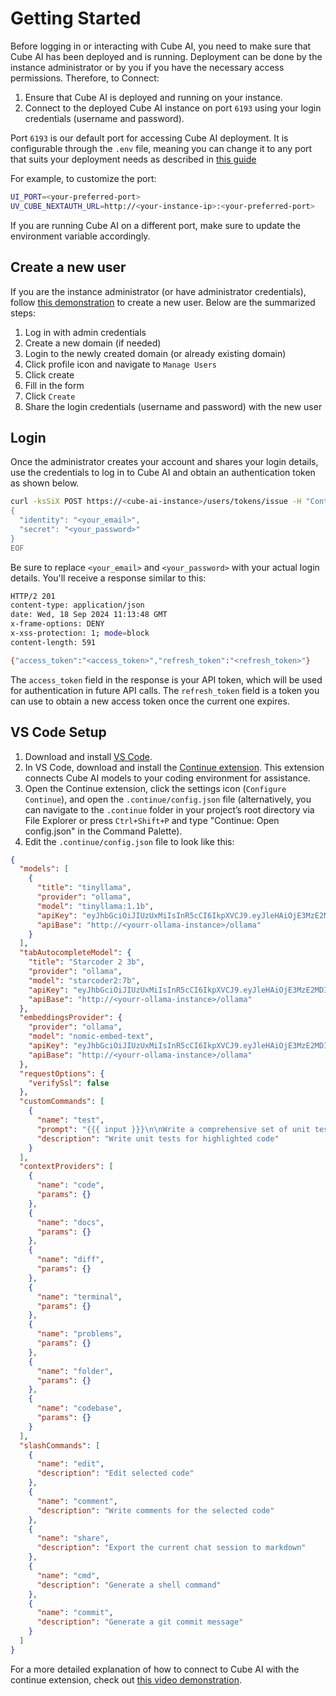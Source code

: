 # Getting Started

Before logging in or interacting with Cube AI, you need to make sure that Cube AI has been deployed and is running. Deployment can be done by the instance administrator or by you if you have the necessary access permissions. Therefore, to Connect:

1. Ensure that Cube AI is deployed and running on your instance.
2. Connect to the deployed Cube AI instance on port `6193` using your login credentials (username and password).

Port `6193` is our default port for accessing Cube AI deployment. It is configurable through the `.env` file, meaning you can change it to any port that suits your deployment needs as described in [this guide](https://github.com/ultravioletrs/cube/blob/main/hal/ubuntu/README.md)

For example, to customize the port:

```bash
UI_PORT=<your-preferred-port>
UV_CUBE_NEXTAUTH_URL=http://<your-instance-ip>:<your-preferred-port>
```

If you are running Cube AI on a different port, make sure to update the environment variable accordingly.

## Create a new user

If you are the instance administrator (or have administrator credentials), follow [this demonstration](https://jam.dev/c/f8d3fa47-7505-4201-b8ca-c0f724826237) to create a new user. Below are the summarized steps:

1. Log in with admin credentials
2. Create a new domain (if needed)
3. Login to the newly created domain (or already existing domain)
4. Click profile icon and navigate to `Manage Users`
5. Click create
6. Fill in the form
7. Click `Create`
8. Share the login credentials (username and password) with the new user

## Login

Once the administrator creates your account and shares your login details, use the credentials to log in to Cube AI and obtain an authentication token as shown below.

```bash
curl -ksSiX POST https://<cube-ai-instance>/users/tokens/issue -H "Content-Type: application/json" -d @- << EOF
{
  "identity": "<your_email>",
  "secret": "<your_password>"
}
EOF
```

Be sure to replace `<your_email>` and `<your_password>` with your actual login details. You'll receive a response similar to this:

```bash
HTTP/2 201
content-type: application/json
date: Wed, 18 Sep 2024 11:13:48 GMT
x-frame-options: DENY
x-xss-protection: 1; mode=block
content-length: 591

{"access_token":"<access_token>","refresh_token":"<refresh_token>"}
```

The `access_token` field in the response is your API token, which will be used for authentication in future API calls. The `refresh_token` field is a token you can use to obtain a new access token once the current one expires.

## VS Code Setup

1. Download and install [VS Code](https://code.visualstudio.com/).
2. In VS Code, download and install the [Continue extension](https://www.continue.dev/). This extension connects Cube AI models to your coding environment for assistance.
3. Open the Continue extension, click the settings icon (`Configure Continue`), and open the `.continue/config.json` file (alternatively, you can navigate to the `.continue` folder in your project’s root directory via File Explorer or press `Ctrl+Shift+P` and type "Continue: Open config.json" in the Command Palette).
4. Edit the `.continue/config.json` file to look like this:

```json
{
  "models": [
    {
      "title": "tinyllama",
      "provider": "ollama",
      "model": "tinyllama:1.1b",
      "apiKey": "eyJhbGciOiJIUzUxMiIsInR5cCI6IkpXVCJ9.eyJleHAiOjE3MzE2MDI0ODEsImlhdCI6MTczMTU5ODg4MSwiaXNzIjoibWFnaXN0cmFsYS5hdXRoIiwidHlwZSI6MCwidXNlciI6IjI4MzY2MzE4LTNiM2MtNGRlZS1iZTEwLTRlZmIxNjYyMmVjZiJ9.LQGiH24I_QvkZ1q0TUOzCcr4mrMI9Qt-1fBltq33i6RXAu9tEZ01rng8KIwpa-hTxFOKWC3iwB3FRKyw-r9Z-g",
      "apiBase": "http://<yourr-ollama-instance>/ollama"
    }
  ],
  "tabAutocompleteModel": {
    "title": "Starcoder 2 3b",
    "provider": "ollama",
    "model": "starcoder2:7b",
    "apiKey": "eyJhbGciOiJIUzUxMiIsInR5cCI6IkpXVCJ9.eyJleHAiOjE3MzE2MDI0ODEsImlhdCI6MTczMTU5ODg4MSwiaXNzIjoibWFnaXN0cmFsYS5hdXRoIiwidHlwZSI6MCwidXNlciI6IjI4MzY2MzE4LTNiM2MtNGRlZS1iZTEwLTRlZmIxNjYyMmVjZiJ9.LQGiH24I_QvkZ1q0TUOzCcr4mrMI9Qt-1fBltq33i6RXAu9tEZ01rng8KIwpa-hTxFOKWC3iwB3FRKyw-r9Z-g",
    "apiBase": "http://<yourr-ollama-instance>/ollama"
  },
  "embeddingsProvider": {
    "provider": "ollama",
    "model": "nomic-embed-text",
    "apiKey": "eyJhbGciOiJIUzUxMiIsInR5cCI6IkpXVCJ9.eyJleHAiOjE3MzE2MDI0ODEsImlhdCI6MTczMTU5ODg4MSwiaXNzIjoibWFnaXN0cmFsYS5hdXRoIiwidHlwZSI6MCwidXNlciI6IjI4MzY2MzE4LTNiM2MtNGRlZS1iZTEwLTRlZmIxNjYyMmVjZiJ9.LQGiH24I_QvkZ1q0TUOzCcr4mrMI9Qt-1fBltq33i6RXAu9tEZ01rng8KIwpa-hTxFOKWC3iwB3FRKyw-r9Z-g",
    "apiBase": "http://<yourr-ollama-instance>/ollama"
  },
  "requestOptions": {
    "verifySsl": false
  },
  "customCommands": [
    {
      "name": "test",
      "prompt": "{{{ input }}}\n\nWrite a comprehensive set of unit tests for the selected code. It should setup, run tests that check for correctness including important edge cases, and teardown. Ensure that the tests are complete and sophisticated. Give the tests just as chat output, don't edit any file.",
      "description": "Write unit tests for highlighted code"
    }
  ],
  "contextProviders": [
    {
      "name": "code",
      "params": {}
    },
    {
      "name": "docs",
      "params": {}
    },
    {
      "name": "diff",
      "params": {}
    },
    {
      "name": "terminal",
      "params": {}
    },
    {
      "name": "problems",
      "params": {}
    },
    {
      "name": "folder",
      "params": {}
    },
    {
      "name": "codebase",
      "params": {}
    }
  ],
  "slashCommands": [
    {
      "name": "edit",
      "description": "Edit selected code"
    },
    {
      "name": "comment",
      "description": "Write comments for the selected code"
    },
    {
      "name": "share",
      "description": "Export the current chat session to markdown"
    },
    {
      "name": "cmd",
      "description": "Generate a shell command"
    },
    {
      "name": "commit",
      "description": "Generate a git commit message"
    }
  ]
}
```

For a more detailed explanation of how to connect to Cube AI with the continue extension, check out [this video demonstration](https://www.youtube.com/watch?v=BGpv_iTB2NE).
